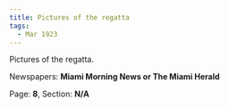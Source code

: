 ```yaml
---  
title: Pictures of the regatta  
tags:  
  - Mar 1923  
---  
```

  
Pictures of the regatta.  
  
Newspapers: **Miami Morning News or The Miami Herald**  
  
Page: **8**, Section: **N/A** 
